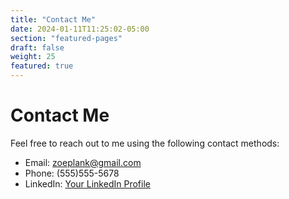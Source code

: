 ```yaml
---
title: "Contact Me"
date: 2024-01-11T11:25:02-05:00
section: "featured-pages"
draft: false
weight: 25
featured: true
---
```



# Contact Me

Feel free to reach out to me using the following contact methods:

- Email: zoeplank@gmail.com
- Phone: (555)555-5678
- LinkedIn: [Your LinkedIn Profile](https://www.linkedin.com/in/zoeplank)